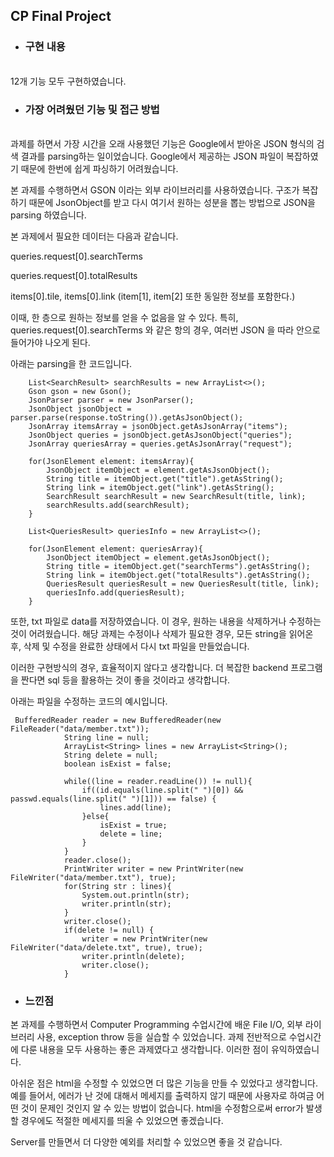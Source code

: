 ## CP Final Project
- ### 구현 내용
<br>
 12개 기능 모두 구현하였습니다.
<br>

- ### 가장 어려웠던 기능 및 접근 방법
<br>
 과제를 하면서 가장 시간을 오래 사용했던 기능은 Google에서 받아온 JSON 형식의 검색 결과를 parsing하는 일이었습니다. 
Google에서 제공하는 JSON 파일이 복잡하였기 때문에 한번에 쉽게 파싱하기 어려웠습니다. 

 본 과제를 수행하면서 GSON 이라는 외부 라이브러리를 사용하였습니다. 구조가 복잡하기 때문에 JsonObject를 받고 다시 여기서 원하는 성분을 뽑는 방법으로 JSON을 parsing 하였습니다. 

 본 과제에서 필요한 데이터는 다음과 같습니다. 

 queries.request[0].searchTerms

 queries.request[0].totalResults

 items[0].tile, items[0].link (item[1], item[2] 또한 동일한 정보를 포함한다.)

 이때, 한 층으로 원하는 정보를 얻을 수 없음을 알 수 있다. 특히, queries.request[0].searchTerms 와 같은 항의 경우, 여러번 JSON 을 따라 안으로 들어가야 나오게 된다.

 아래는 parsing을 한 코드입니다. 

```
    List<SearchResult> searchResults = new ArrayList<>();
    Gson gson = new Gson();
    JsonParser parser = new JsonParser();
    JsonObject jsonObject = parser.parse(response.toString()).getAsJsonObject();
    JsonArray itemsArray = jsonObject.getAsJsonArray("items");
    JsonObject queries = jsonObject.getAsJsonObject("queries");
    JsonArray queriesArray = queries.getAsJsonArray("request");

    for(JsonElement element: itemsArray){
        JsonObject itemObject = element.getAsJsonObject();
        String title = itemObject.get("title").getAsString();
        String link = itemObject.get("link").getAsString();
        SearchResult searchResult = new SearchResult(title, link);
        searchResults.add(searchResult);
    }
    
    List<QueriesResult> queriesInfo = new ArrayList<>();

    for(JsonElement element: queriesArray){
        JsonObject itemObject = element.getAsJsonObject();
        String title = itemObject.get("searchTerms").getAsString();
        String link = itemObject.get("totalResults").getAsString();
        QueriesResult queriesResult = new QueriesResult(title, link);
        queriesInfo.add(queriesResult);
    }
```
 또한, txt 파일로 data를 저장하였습니다. 이 경우, 원하는 내용을 삭제하거나 수정하는 것이 어려웠습니다. 해당 과제는 수정이나 삭제가 필요한 경우, 모든 string을 읽어온 후, 삭제 및 수정을 완료한 상태에서 다시 txt 파일을 만들었습니다. 

 이러한 구현방식의 경우, 효율적이지 않다고 생각합니다. 더 복잡한 backend 프로그램을 짠다면 sql 등을 활용하는 것이 좋을 것이라고 생각합니다. 

 아래는 파일을 수정하는 코드의 예시입니다. 

```
 BufferedReader reader = new BufferedReader(new FileReader("data/member.txt"));
            String line = null;
            ArrayList<String> lines = new ArrayList<String>();
            String delete = null;
            boolean isExist = false;

            while((line = reader.readLine()) != null){
                if((id.equals(line.split(" ")[0]) && passwd.equals(line.split(" ")[1])) == false) {
                    lines.add(line);
                }else{
                    isExist = true;
                    delete = line;
                }
            }
            reader.close();
            PrintWriter writer = new PrintWriter(new FileWriter("data/member.txt"), true);
            for(String str : lines){
                System.out.println(str);
                writer.println(str);
            }
            writer.close();
            if(delete != null) {
                writer = new PrintWriter(new FileWriter("data/delete.txt", true), true);
                writer.println(delete);
                writer.close();
            }
 ```
- ### 느낀점
 본 과제를 수행하면서 Computer Programming 수업시간에 배운 File I/O, 외부 라이브러리 사용, exception throw 등을 실습할 수 있었습니다. 
 과제 전반적으로 수업시간에 다룬 내용을 모두 사용하는 좋은 과제였다고 생각합니다. 이러한 점이 유익하였습니다. 

 아쉬운 점은 html을 수정할 수 있었으면 더 많은 기능을 만들 수 있었다고 생각합니다. 예를 들어서, 에러가 난 것에 대해서 메세지를 출력하지 않기 때문에 사용자로 하여금 어떤 것이 문제인 것인지 알 수 있는 방법이 없습니다. 
 html을 수정함으로써 error가 발생할 경우에도 적절한 메세지를 띄울 수 있었으면 좋겠습니다.

 Server를 만들면서 더 다양한 예외를 처리할 수 있었으면 좋을 것 같습니다. 

<br>